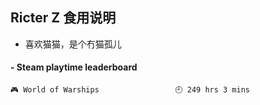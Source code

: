 ## Ricter Z 食用说明
- 喜欢猫猫，是个冇猫孤儿

<!-- steam-box start -->
#### - Steam playtime leaderboard
```text
🎮 World of Warships                 🕘 249 hrs 3 mins
```
<!-- Powered by https://github.com/YouEclipse/steam-box . -->
<!-- steam-box end -->
